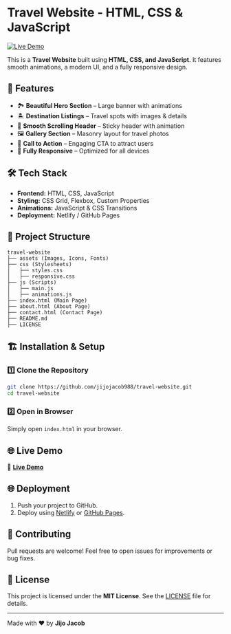 # **Travel Website - HTML, CSS & JavaScript**

[![Live Demo](https://img.shields.io/badge/Live-Demo-brightgreen)](https://jijojacob988.github.io/Green-Earth/)

This is a **Travel Website** built using **HTML, CSS, and JavaScript**. It features smooth animations, a modern UI, and a fully responsive design.

## 🚀 **Features**
- 🏞 **Beautiful Hero Section** – Large banner with animations
- 🏝 **Destination Listings** – Travel spots with images & details
- 🔄 **Smooth Scrolling Header** – Sticky header with animation
- 🖼 **Gallery Section** – Masonry layout for travel photos
- 📜 **Call to Action** – Engaging CTA to attract users
- 📱 **Fully Responsive** – Optimized for all devices

## 🛠️ **Tech Stack**
- **Frontend:** HTML, CSS, JavaScript
- **Styling:** CSS Grid, Flexbox, Custom Properties
- **Animations:** JavaScript & CSS Transitions
- **Deployment:** Netlify / GitHub Pages

## 📂 **Project Structure**
```
travel-website
├── assets (Images, Icons, Fonts)
├── css (Stylesheets)
│   ├── styles.css
│   ├── responsive.css
├── js (Scripts)
│   ├── main.js
│   ├── animations.js
├── index.html (Main Page)
├── about.html (About Page)
├── contact.html (Contact Page)
├── README.md
├── LICENSE
```

## 🏗️ **Installation & Setup**
### 1️⃣ **Clone the Repository**
```sh
git clone https://github.com/jijojacob988/travel-website.git
cd travel-website
```
### 2️⃣ **Open in Browser**
Simply open `index.html` in your browser.

## 🌐 **Live Demo**
🔗 **[Live Demo](https://jijojacob988.github.io/Green-Earth/)**

## 🌐 **Deployment**
1. Push your project to GitHub.
2. Deploy using [Netlify](https://netlify.com/) or [GitHub Pages](https://pages.github.com/).

## 🤝 **Contributing**
Pull requests are welcome! Feel free to open issues for improvements or bug fixes.

## 📜 **License**
This project is licensed under the **MIT License**. See the [LICENSE](LICENSE) file for details.

---

Made with ❤️ by **Jijo Jacob**
